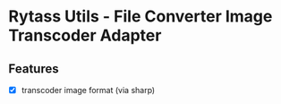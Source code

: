 # Rytass Utils - File Converter Image Transcoder Adapter

## Features

- [x] transcoder image format (via sharp)
